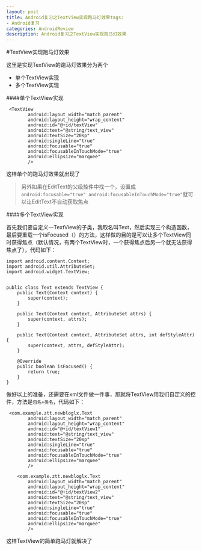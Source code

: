 ```yaml
---
layout: post
title: Android复习之TextView实现跑马灯效果tags:
- Android复习
categories: AndroidReview
description: Android复习之TextView实现跑马灯效果
---
```

#TextView实现跑马灯效果

这里是实现TextView的跑马灯效果分为两个

* 单个TextView实现
* 多个TextView实现

####单个TextView实现

```
 <TextView
        android:layout_width="match_parent"
        android:layout_height="wrap_content"
        android:id="@+id/textView"
        android:text="@string/text_view"
        android:textSize="20sp"
        android:singleLine="true"
        android:focusable="true"
        android:focusableInTouchMode="true"
        android:ellipsize="marquee"
        />
```
这样单个的跑马灯效果就出现了
>另外如果在EditText的父级控件中找一个，设置成
>`android:focusable="true"
  android:focusableInTouchMode="true"`就可以让EditText不自动获取焦点

####多个TextView实现

首先我们要自定义一TextView的子类，我取名叫Text，然后实现三个构造函数，最后要重载一个isFocused（）的方法，这样做的目的是可以让多个TextView同时获得焦点（默认情况，有两个TextView时，一个获得焦点后另一个就无法获得焦点了），代码如下：

```
import android.content.Context;
import android.util.AttributeSet;
import android.widget.TextView;


public class Text extends TextView {
    public Text(Context context) {
        super(context);
    }

    public Text(Context context, AttributeSet attrs) {
        super(context, attrs);
    }

    public Text(Context context, AttributeSet attrs, int defStyleAttr) {
        super(context, attrs, defStyleAttr);
    }

    @Override
    public boolean isFocused() {
        return true;
    }
}
```
做好以上的准备，还需要在xml文件做一件事，那就将TextView用我们自定义的控件，方法是`包名+类名`，代码如下：

```
 <com.example.ztt.newbloglx.Text
        android:layout_width="match_parent"
        android:layout_height="wrap_content"
        android:id="@+id/textView1"
        android:text="@string/text_view"
        android:textSize="20sp"
        android:singleLine="true"
        android:focusable="true"
        android:focusableInTouchMode="true"
        android:ellipsize="marquee"
        />

    <com.example.ztt.newbloglx.Text
        android:layout_width="match_parent"
        android:layout_height="wrap_content"
        android:id="@+id/textView2"
        android:text="@string/text_view"
        android:textSize="20sp"
        android:singleLine="true"
        android:focusable="true"
        android:focusableInTouchMode="true"
        android:ellipsize="marquee"
        />
```
这样TextView的简单跑马灯就解决了